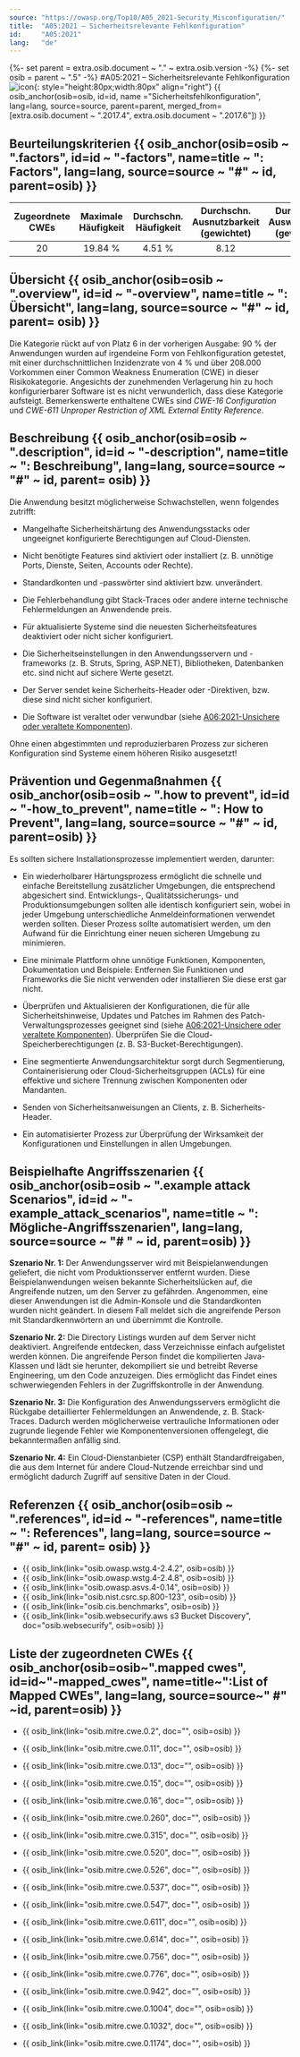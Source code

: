```yaml
---
source: "https://owasp.org/Top10/A05_2021-Security_Misconfiguration/"
title:  "A05:2021 – Sicherheitsrelevante Fehlkonfiguration"
id:     "A05:2021"
lang:   "de"
---
```

{%- set parent = extra.osib.document ~ "." ~ extra.osib.version -%}
{%- set osib = parent ~ ".5" -%}
#A05:2021 – Sicherheitsrelevante Fehlkonfiguration ![icon](assets/TOP_10_Icons_Final_Security_Misconfiguration.png){: style="height:80px;width:80px" align="right"} {{ osib_anchor(osib=osib, id=id, name ="Sicherheitsfehlkonfiguration", lang=lang, source=source, parent=parent, merged_from=[extra.osib.document ~ ".2017.4", extra.osib.document ~ ".2017.6"]) }}


## Beurteilungskriterien {{ osib_anchor(osib=osib ~ ".factors", id=id ~ "-factors", name=title ~ ": Factors", lang=lang, source=source ~ "#" ~ id, parent=osib) }}

| Zugeordnete CWEs | Maximale Häufigkeit | Durchschn. Häufigkeit | Durchschn. Ausnutzbarkeit (gewichtet) | Durchschn. Auswirkungen (gewichtet) | Maximale Abdeckung | Durchschnittliche Abdeckung | Gesamtanzahl | CVEs insgesamt |
|:-------------:|:--------------------:|:--------------------:|:--------------:|:--------------:|:----------------------:|:---------------------:|:-------------------:|:------------:|
| 20          | 19.84 %             | 4.51 %              | 8.12                 | 6.56                | 89.58 %       | 44.84 %       | 208,387           | 789        |

## Übersicht {{ osib_anchor(osib=osib ~ ".overview", id=id ~ "-overview", name=title ~ ": Übersicht", lang=lang, source=source ~ "#" ~ id, parent= osib) }}

Die Kategorie rückt auf von Platz 6 in der vorherigen Ausgabe:
90 % der Anwendungen wurden auf irgendeine Form von Fehlkonfiguration getestet, mit einer durchschnittlichen Inzidenzrate von 4 % und über 208.000 Vorkommen einer Common Weakness Enumeration (CWE) in dieser Risikokategorie. Angesichts der zunehmenden Verlagerung hin zu hoch konfigurierbarer Software ist es nicht verwunderlich, dass diese Kategorie aufsteigt. Bemerkenswerte enthaltene CWEs sind *CWE-16 Configuration* und *CWE-611 Unproper Restriction of XML External Entity Reference*.

## Beschreibung {{ osib_anchor(osib=osib ~ ".description", id=id ~ "-description", name=title ~ ": Beschreibung", lang=lang, source=source ~ "#" ~ id, parent= osib) }}

Die Anwendung besitzt möglicherweise Schwachstellen, wenn folgendes zutrifft:

- Mangelhafte Sicherheitshärtung des Anwendungsstacks oder ungeeignet konfigurierte Berechtigungen auf Cloud-Diensten.

- Nicht benötigte Features sind aktiviert oder installiert (z. B. unnötige Ports, Dienste, Seiten, Accounts oder Rechte).

- Standardkonten und -passwörter sind aktiviert bzw. unverändert.

- Die Fehlerbehandlung gibt Stack-Traces oder andere interne technische Fehlermeldungen an Anwendende preis.

- Für aktualisierte Systeme sind die neuesten Sicherheitsfeatures deaktiviert oder nicht sicher konfiguriert.

- Die Sicherheitseinstellungen in den Anwendungsservern und -frameworks (z. B. Struts, Spring, ASP.NET), Bibliotheken, Datenbanken etc. sind nicht auf sichere Werte gesetzt.

- Der Server sendet keine Sicherheits-Header oder -Direktiven, bzw. diese sind nicht sicher konfiguriert.

- Die Software ist veraltet oder verwundbar (siehe [A06:2021-Unsichere oder veraltete Komponenten](A06_2021-Vulnerable_and_Outdated_Components.de.md)).

Ohne einen abgestimmten und reproduzierbaren Prozess zur sicheren Konfiguration sind Systeme einem höheren Risiko ausgesetzt!

## Prävention und Gegenmaßnahmen {{ osib_anchor(osib=osib ~ ".how to prevent", id=id ~ "-how_to_prevent", name=title ~ ": How to Prevent", lang=lang, source=source ~ "#" ~ id, parent=osib) }}

Es sollten sichere Installationsprozesse implementiert werden, darunter:

- Ein wiederholbarer Härtungsprozess ermöglicht die schnelle und einfache Bereitstellung zusätzlicher Umgebungen, die entsprechend abgesichert sind. Entwicklungs-, Qualitätssicherungs- und Produktionsumgebungen sollten alle identisch konfiguriert sein, wobei in jeder Umgebung unterschiedliche Anmeldeinformationen verwendet werden sollten. Dieser Prozess sollte automatisiert werden, um den Aufwand für die Einrichtung einer neuen sicheren Umgebung zu minimieren.

- Eine minimale Plattform ohne unnötige Funktionen, Komponenten, Dokumentation und Beispiele: Entfernen Sie Funktionen und Frameworks die Sie nicht verwenden oder installieren Sie diese erst gar nicht.

- Überprüfen und Aktualisieren der Konfigurationen, die für alle Sicherheitshinweise, Updates und Patches im Rahmen des Patch-Verwaltungsprozesses geeignet sind (siehe [A06:2021-Unsichere oder veraltete Komponenten](A06_2021-Vulnerable_and_Outdated_Components.de.md)). Überprüfen Sie die Cloud-Speicherberechtigungen (z. B. S3-Bucket-Berechtigungen).

- Eine segmentierte Anwendungsarchitektur sorgt durch Segmentierung, Containerisierung oder Cloud-Sicherheitsgruppen (ACLs) für eine effektive und sichere Trennung zwischen Komponenten oder Mandanten.

- Senden von Sicherheitsanweisungen an Clients, z. B. Sicherheits-Header.

- Ein automatisierter Prozess zur Überprüfung der Wirksamkeit der Konfigurationen und Einstellungen in allen Umgebungen.

## Beispielhafte Angriffsszenarien {{ osib_anchor(osib=osib ~ ".example attack Scenarios", id=id ~ "-example_attack_scenarios", name=title ~ ": Mögliche-Angriffsszenarien", lang=lang, source=source ~ "# " ~ id, parent=osib) }}

**Szenario Nr. 1:** Der Anwendungsserver wird mit Beispielanwendungen geliefert, die nicht vom Produktionsserver entfernt wurden. Diese Beispielanwendungen weisen bekannte Sicherheitslücken auf, die Angreifende nutzen, um den Server zu gefährden. Angenommen, eine dieser Anwendungen ist die Admin-Konsole und die Standardkonten wurden nicht geändert. In diesem Fall meldet sich die angreifende Person mit Standardkennwörtern an und übernimmt die Kontrolle.

**Szenario Nr. 2:** Die Directory Listings wurden auf dem Server nicht deaktiviert. Angreifende entdecken, dass Verzeichnisse einfach aufgelistet werden können. Die angreifende Person findet die kompilierten Java-Klassen und lädt sie herunter, dekompiliert sie und betreibt Reverse Engineering, um den Code anzuzeigen. Dies ermöglicht das Findet eines schwerwiegenden Fehlers in der Zugriffskontrolle in der Anwendung.

**Szenario Nr. 3:** Die Konfiguration des Anwendungsservers ermöglicht die Rückgabe detaillierter Fehlermeldungen an Anwendende, z. B. Stack-Traces. Dadurch werden möglicherweise vertrauliche Informationen oder zugrunde liegende Fehler wie Komponentenversionen offengelegt, die bekanntermaßen anfällig sind.

**Szenario Nr. 4:** Ein Cloud-Dienstanbieter (CSP) enthält Standardfreigaben, die aus dem Internet für andere Cloud-Nutzende erreichbar sind und ermöglicht dadurch Zugriff auf sensitive Daten in der Cloud.

## Referenzen {{ osib_anchor(osib=osib ~ ".references", id=id ~ "-references", name=title ~ ": References", lang=lang, source=source ~ "#" ~ id, parent= osib) }}

- {{ osib_link(link="osib.owasp.wstg.4-2.4.2", osib=osib) }} <!-- [OWASP-Testhandbuch: Konfigurationsmanagement](https://owasp.org/www-project-web-security-testing-guide/latest/4-Web_Application_Security_Testing/02-Configuration_and_Deployment_Management_Testing/README) -->
- {{ osib_link(link="osib.owasp.wstg.4-2.4.8", osib=osib) }} <!-- [OWASP-Testhandbuch: Testen auf Fehlercodes](https://owasp.org/www-project-web-security-testing-guide/stable/4-Web_Application_Security_Testing/08-Testing_for_Error_Handling/01-Testing_For_Improper_Error_Handling) -->
- {{ osib_link(link="osib.owasp.asvs.4-0.14", osib=osib) }} <!-- [Application Security Verification Standard V14-Konfiguration](https://github.com/OWASP/ASVS/blob/master/4.0/en/0x22-V14-Config.md) -->
- {{ osib_link(link="osib.nist.csrc.sp.800-123", osib=osib) }} <!-- [NIST-Leitfaden zur allgemeinen Serverhärtung](https://csrc.nist.gov/publications/detail/sp/800-123/final) -->
- {{ osib_link(link="osib.cis.benchmarks", osib=osib) }} <!-- [CIS Security Configuration Guides/Benchmarks](https://www.cisecurity.org/cis-benchmarks/) -->
- {{ osib_link(link="osib.websecurify.aws s3 Bucket Discovery", doc="osib.websecurify", osib=osib) }} <!-- Amazon S3 Bucket Discovery und Enumeration](https://blog .websecurify.com/2017/10/aws-s3-bucket-discovery.html) -->

## Liste der zugeordneten CWEs {{ osib_anchor(osib=osib~".mapped cwes", id=id~"-mapped_cwes", name=title~":List of Mapped CWEs", lang=lang, source=source~" #" ~id, parent=osib) }}

- {{ osib_link(link="osib.mitre.cwe.0.2", doc="", osib=osib) }} <!-- [CWE-2: 7PK – Umgebung](https://cwe.mitre.org/data/definitions/2.html) -->
- {{ osib_link(link="osib.mitre.cwe.0.11", doc="", osib=osib) }} <!-- [CWE-11: ASP.NET-Fehlkonfiguration: Debug-Binärdatei wird erstellt](https://cwe.mitre.org/data/definitions/11.html) -->
- {{ osib_link(link="osib.mitre.cwe.0.13", doc="", osib=osib) }} <!-- [CWE-13: ASP.NET-Fehlkonfiguration: Passwort in der Konfigurationsdatei](https://cwe.mitre.org/data/definitions/13.html) -->
- {{ osib_link(link="osib.mitre.cwe.0.15", doc="", osib=osib) }} <!-- [CWE-15: Externe Steuerung von System- oder Konfigurationseinstellungen](https://cwe.mitre.org/data/definitions/15.html) -->
- {{ osib_link(link="osib.mitre.cwe.0.16", doc="", osib=osib) }} <!-- [CWE-16: Konfiguration](https://cwe.mitre.org/data/definitions/16.html) -->
- {{ osib_link(link="osib.mitre.cwe.0.260", doc="", osib=osib) }} <!-- [CWE-260: Passwort in der Konfigurationsdatei](https://cwe.mitre.org/data/definitions/260.html) -->
- {{ osib_link(link="osib.mitre.cwe.0.315", doc="", osib=osib) }} <!-- [CWE-315: Klartextspeicherung sensibler Informationen in einem Cookie](https://cwe.mitre.org/data/definitions/315.html) -->
- {{ osib_link(link="osib.mitre.cwe.0.520", doc="", osib=osib) }} <!-- [CWE-520: .NET-Fehlkonfiguration: Verwendung von identitätswechsel](https://cwe.mitre.org/data/definitions/520.html) -->
- {{ osib_link(link="osib.mitre.cwe.0.526", doc="", osib=osib) }} <!-- [CWE-526: Offenlegung sensibler Informationen durch Umgebungsvariablen](https://cwe.mitre.org/data/definitions/526.html) -->
- {{ osib_link(link="osib.mitre.cwe.0.537", doc="", osib=osib) }} <!-- [CWE-537: Java Runtime-Fehlermeldung mit vertraulichen Informationen](https://cwe.mitre.org/data/definitions/537.html) -->

- {{ osib_link(link="osib.mitre.cwe.0.547", doc="", osib=osib) }} <!-- [CWE-547: Verwendung von hartcodierten, sicherheitsrelevanten Konstanten](https://cwe.mitre.org/data/definitions/547.html) -->
- {{ osib_link(link="osib.mitre.cwe.0.611", doc="", osib=osib) }} <!-- [CWE-611: Unsachgemäße Einschränkung der externen XML-Entitätsreferenz](https://cwe.mitre.org/data/definitions/611.html) -->
- {{ osib_link(link="osib.mitre.cwe.0.614", doc="", osib=osib) }} <!-- [CWE-614: Sensibles Cookie in HTTPS-Sitzung ohne „Sicheres“ Attribut](https://cwe.mitre.org/data/definitions/614.html) -->
- {{ osib_link(link="osib.mitre.cwe.0.756", doc="", osib=osib) }} <!-- [CWE-756: Fehlende benutzerdefinierte Fehlerseite](https://cwe.mitre.org/data/definitions/756.html) -->
- {{ osib_link(link="osib.mitre.cwe.0.776", doc="", osib=osib) }} <!-- [CWE-776: Unsachgemäße Einschränkung rekursiver Entitätsreferenzen in DTDs ('XML Entity Expansion')](https://cwe.mitre.org/data/definitions/776.html) -->
- {{ osib_link(link="osib.mitre.cwe.0.942", doc="", osib=osib) }} <!-- [CWE-942: Zulässige domänenübergreifende Richtlinie mit nicht vertrauenswürdigen Domänen](https://cwe.mitre.org/data/definitions/942.html) -->
- {{ osib_link(link="osib.mitre.cwe.0.1004", doc="", osib=osib) }} <!-- [CWE-1004: Sensibles Cookie ohne „HttpOnly“-Flag](https://cwe.mitre.org/data/definitions/1004.html) -->
- {{ osib_link(link="osib.mitre.cwe.0.1032", doc="", osib=osib) }} <!-- [CWE-1032: OWASP Top Ten 2017 Kategorie A6 – Sicherheitsfehlkonfiguration](https://cwe.mitre.org/data/definitions/1032.html) -->
- {{ osib_link(link="osib.mitre.cwe.0.1174", doc="", osib=osib) }} <!-- [CWE-1174: ASP.NET-Fehlkonfiguration: Falsche Modellvalidierung](https://cwe.mitre.org/data/definitions/1174.html) -->
